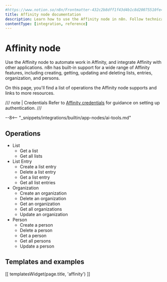 ```yaml
---
#https://www.notion.so/n8n/Frontmatter-432c2b8dff1f43d4b1c8d20075510fe4
title: Affinity node documentation
description: Learn how to use the Affinity node in n8n. Follow technical documentation to integrate Affinity node into your workflows.
contentType: [integration, reference]
---
```


# Affinity node

Use the Affinity node to automate work in Affinity, and integrate Affinity with other applications. n8n has built-in support for a wide range of Affinity features, including creating, getting, updating and deleting lists, entries, organization, and persons.

On this page, you'll find a list of operations the Affinity node supports and links to more resources.

/// note | Credentials
Refer to [Affinity credentials](/integrations/builtin/credentials/affinity.md) for guidance on setting up authentication.
///	

--8<-- "_snippets/integrations/builtin/app-nodes/ai-tools.md"

## Operations

* List
    * Get a list
    * Get all lists
* List Entry
    * Create a list entry
    * Delete a list entry
    * Get a list entry
    * Get all list entries
* Organization
    * Create an organization
    * Delete an organization
    * Get an organization
    * Get all organizations
    * Update an organization
* Person
    * Create a person
    * Delete a person
    * Get a person
    * Get all persons
    * Update a person

## Templates and examples

<!-- see https://www.notion.so/n8n/Pull-in-templates-for-the-integrations-pages-37c716837b804d30a33b47475f6e3780 -->
[[ templatesWidget(page.title, 'affinity') ]]
